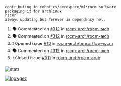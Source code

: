 ```
contributing to robotics/aerospace/ml/rocm software
packaging it for archlinux
ricer
always updating but forever in dependency hell
```

<!--START_SECTION:activity-->
1. 🗣 Commented on [#312](https://github.com//rocm-arch/rocm-arch/issues/312) in [rocm-arch/rocm-arch](https://github.com//rocm-arch/rocm-arch)
2. 🗣 Commented on [#312](https://github.com//rocm-arch/rocm-arch/issues/312) in [rocm-arch/rocm-arch](https://github.com//rocm-arch/rocm-arch)
3. ❗️ Opened issue [#13](https://github.com//rocm-arch/tensorflow-rocm/issues/13) in [rocm-arch/tensorflow-rocm](https://github.com//rocm-arch/tensorflow-rocm)
4. 🗣 Commented on [#312](https://github.com//rocm-arch/rocm-arch/issues/312) in [rocm-arch/rocm-arch](https://github.com//rocm-arch/rocm-arch)
5. ❗️ Closed issue [#311](https://github.com//rocm-arch/rocm-arch/issues/311) in [rocm-arch/rocm-arch](https://github.com//rocm-arch/rocm-arch)
<!--END_SECTION:activity-->


![statz](https://github-readme-stats.vercel.app/api?username=acxz&include_all_commits=true&show_icons=true)

[![lngwgez](https://github-readme-stats.vercel.app/api/top-langs/?username=acxz&layout=compact)](https://github.com/acxz/github-readme-stats)


<!--
**acxz/acxz** is a ✨ _special_ ✨ repository because its `README.md` (this file) appears on your GitHub profile.

Here are some ideas to get you started:

- 🔭 I’m currently working on ...
- 🌱 I’m currently learning ...
- 👯 I’m looking to collaborate on ...
- 🤔 I’m looking for help with ...
- 💬 Ask me about ...
- 📫 How to reach me: ...
- 😄 Pronouns: ...
- ⚡ Fun fact: ...
-->
